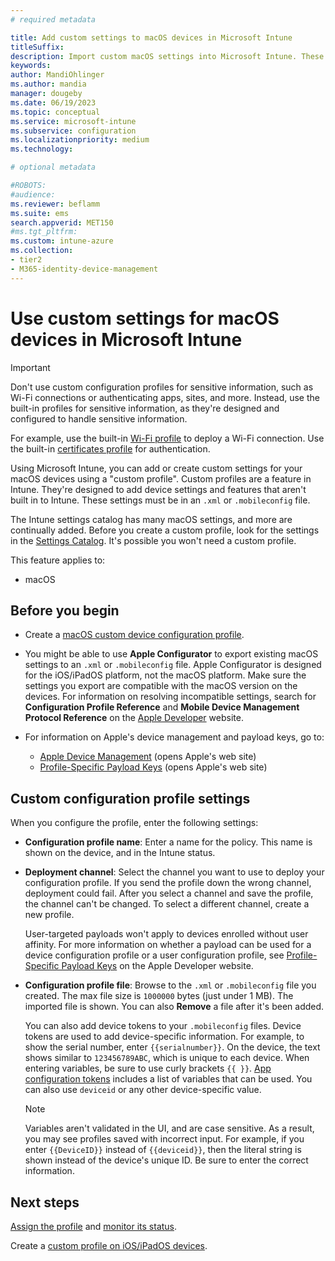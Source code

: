 ```yaml
---
# required metadata

title: Add custom settings to macOS devices in Microsoft Intune
titleSuffix:
description: Import custom macOS settings into Microsoft Intune. These settings can create, use, and control custom settings and features on macOS devices. This custom profile can then be assigned or distributed to macOS devices in your organization to create a baseline or standard.
keywords:
author: MandiOhlinger
ms.author: mandia
manager: dougeby
ms.date: 06/19/2023
ms.topic: conceptual
ms.service: microsoft-intune
ms.subservice: configuration
ms.localizationpriority: medium
ms.technology:

# optional metadata

#ROBOTS:
#audience:
ms.reviewer: beflamm
ms.suite: ems
search.appverid: MET150
#ms.tgt_pltfrm:
ms.custom: intune-azure
ms.collection:
- tier2
- M365-identity-device-management
---
```


# Use custom settings for macOS devices in Microsoft Intune

> [!IMPORTANT]
> Don't use custom configuration profiles for sensitive information, such as Wi-Fi connections or authenticating apps, sites, and more. Instead, use the built-in profiles for sensitive information, as they're designed and configured to handle sensitive information.
>
> For example, use the built-in [Wi-Fi profile](wi-fi-settings-configure.md) to deploy a Wi-Fi connection. Use the built-in [certificates profile](../protect/certificates-configure.md) for authentication.

Using Microsoft Intune, you can add or create custom settings for your macOS devices using a "custom profile". Custom profiles are a feature in Intune. They're designed to add device settings and features that aren't built in to Intune. These settings must be in an `.xml` or `.mobileconfig` file.

The Intune settings catalog has many macOS settings, and more are continually added. Before you create a custom profile, look for the settings in the [Settings Catalog](../configuration/settings-catalog.md). It's possible you won't need a custom profile.

This feature applies to:

- macOS

## Before you begin

- Create a [macOS custom device configuration profile](custom-settings-configure.md).

- You might be able to use **Apple Configurator** to export existing macOS settings to an `.xml` or `.mobileconfig` file. Apple Configurator is designed for the iOS/iPadOS platform, not the macOS platform. Make sure the settings you export are compatible with the macOS version on the devices. For information on resolving incompatible settings, search for **Configuration Profile Reference** and **Mobile Device Management Protocol Reference** on the [Apple Developer](https://developer.apple.com/) website.

- For information on Apple's device management and payload keys, go to:

  - [Apple Device Management](https://developer.apple.com/documentation/devicemanagement) (opens Apple's web site)
  - [Profile-Specific Payload Keys](https://developer.apple.com/documentation/devicemanagement/profile-specific_payload_keys) (opens Apple's web site)

## Custom configuration profile settings

When you configure the profile, enter the following settings:

- **Configuration profile name**: Enter a name for the policy. This name is shown on the device, and in the Intune status.
- **Deployment channel**: Select the channel you want to use to deploy your configuration profile. If you send the profile down the wrong channel, deployment could fail. After you select a channel and save the profile, the channel can't be changed. To select a different channel, create a new profile.

  User-targeted payloads won't apply to devices enrolled without user affinity. For more information on whether a payload can be used for a device configuration profile or a user configuration profile, see [Profile-Specific Payload Keys](https://developer.apple.com/documentation/devicemanagement/profile-specific_payload_keys) on the Apple Developer website.

- **Configuration profile file**: Browse to the `.xml` or `.mobileconfig` file you created. The max file size is `1000000` bytes (just under 1 MB). The imported file is shown. You can also **Remove** a file after it's been added.

  You can also add device tokens to your `.mobileconfig` files. Device tokens are used to add device-specific information. For example, to show the serial number, enter `{{serialnumber}}`. On the device, the text shows similar to `123456789ABC`, which is unique to each device. When entering variables, be sure to use curly brackets `{{ }}`. [App configuration tokens](../apps/app-configuration-policies-use-ios.md#tokens-used-in-the-property-list) includes a list of variables that can be used. You can also use `deviceid` or any other device-specific value.

  > [!NOTE]
  > Variables aren't validated in the UI, and are case sensitive. As a result, you may see profiles saved with incorrect input. For example, if you enter `{{DeviceID}}` instead of `{{deviceid}}`, then the literal string is shown instead of the device's unique ID. Be sure to enter the correct information.

## Next steps

[Assign the profile](device-profile-assign.md) and [monitor its status](device-profile-monitor.md).

Create a [custom profile on iOS/iPadOS devices](custom-settings-ios.md).

